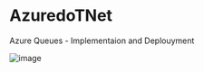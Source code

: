 # AzuredoTNet
Azure Queues - Implementaion and Deplouyment

![image](https://github.com/user-attachments/assets/dc3f3aac-e830-47d4-be30-32c21ae5c681)

